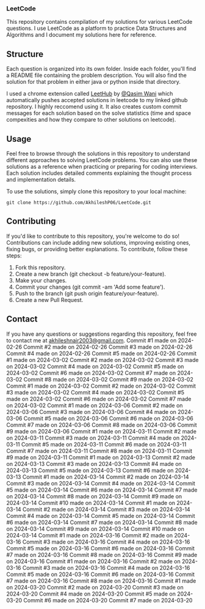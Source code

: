 
### LeetCode

This repository contains compilation of my solutions for various LeetCode questions. I use LeetCode as a platform to practice Data Structures and Algorithms  and I document my solutions here for reference.


## Structure
Each question is organized into its own folder. Inside each folder, you'll find a README file containing the problem description. You will also find the solution for that problem in either java or python inside that directory.

I used a chrome extension called [LeetHub](https://chromewebstore.google.com/detail/leethub/aciombdipochlnkbpcbgdpjffcfdbggi) by  [@Qasim Wani](https://github.com/QasimWani) which automatically pushes accepted solutions in leetcode to my linked github repository. I highly reccomend using it. It also creates custom commit messages for each solution based on the solve statistics (time and space compexities and how they compare to other solutions on leetcode).
## Usage

Feel free to browse through the solutions in this repository to understand different approaches to solving LeetCode problems. You can also use these solutions as a reference when practicing or preparing for coding interviews. Each solution includes detailed comments explaining the thought process and implementation details.

To use the solutions, simply clone this repository to your local machine:

```git clone https://github.com/AkhileshP06/LeetCode.git```

## Contributing

If you'd like to contribute to this repository, you're welcome to do so! Contributions can include adding new solutions, improving existing ones, fixing bugs, or providing better explanations. To contribute, follow these steps:

1. Fork this repository.
2. Create a new branch (git checkout -b feature/your-feature).
3. Make your changes.
4. Commit your changes (git commit -am 'Add some feature').
5. Push to the branch (git push origin feature/your-feature).
6. Create a new Pull Request.

## Contact
If you have any questions or suggestions regarding this repository, feel free to contact me at akhileshnair2003@gmail.com.
Commit #1 made on 2024-02-26
Commit #2 made on 2024-02-26
Commit #3 made on 2024-02-26
Commit #4 made on 2024-02-26
Commit #5 made on 2024-02-26
Commit #1 made on 2024-03-02
Commit #2 made on 2024-03-02
Commit #3 made on 2024-03-02
Commit #4 made on 2024-03-02
Commit #5 made on 2024-03-02
Commit #6 made on 2024-03-02
Commit #7 made on 2024-03-02
Commit #8 made on 2024-03-02
Commit #9 made on 2024-03-02
Commit #1 made on 2024-03-02
Commit #2 made on 2024-03-02
Commit #3 made on 2024-03-02
Commit #4 made on 2024-03-02
Commit #5 made on 2024-03-02
Commit #6 made on 2024-03-02
Commit #7 made on 2024-03-02
Commit #1 made on 2024-03-06
Commit #2 made on 2024-03-06
Commit #3 made on 2024-03-06
Commit #4 made on 2024-03-06
Commit #5 made on 2024-03-06
Commit #6 made on 2024-03-06
Commit #7 made on 2024-03-06
Commit #8 made on 2024-03-06
Commit #9 made on 2024-03-06
Commit #1 made on 2024-03-11
Commit #2 made on 2024-03-11
Commit #3 made on 2024-03-11
Commit #4 made on 2024-03-11
Commit #5 made on 2024-03-11
Commit #6 made on 2024-03-11
Commit #7 made on 2024-03-11
Commit #8 made on 2024-03-11
Commit #9 made on 2024-03-11
Commit #1 made on 2024-03-13
Commit #2 made on 2024-03-13
Commit #3 made on 2024-03-13
Commit #4 made on 2024-03-13
Commit #5 made on 2024-03-13
Commit #6 made on 2024-03-13
Commit #1 made on 2024-03-14
Commit #2 made on 2024-03-14
Commit #3 made on 2024-03-14
Commit #4 made on 2024-03-14
Commit #5 made on 2024-03-14
Commit #6 made on 2024-03-14
Commit #7 made on 2024-03-14
Commit #8 made on 2024-03-14
Commit #9 made on 2024-03-14
Commit #10 made on 2024-03-14
Commit #1 made on 2024-03-14
Commit #2 made on 2024-03-14
Commit #3 made on 2024-03-14
Commit #4 made on 2024-03-14
Commit #5 made on 2024-03-14
Commit #6 made on 2024-03-14
Commit #7 made on 2024-03-14
Commit #8 made on 2024-03-14
Commit #9 made on 2024-03-14
Commit #10 made on 2024-03-14
Commit #1 made on 2024-03-16
Commit #2 made on 2024-03-16
Commit #3 made on 2024-03-16
Commit #4 made on 2024-03-16
Commit #5 made on 2024-03-16
Commit #6 made on 2024-03-16
Commit #7 made on 2024-03-16
Commit #8 made on 2024-03-16
Commit #9 made on 2024-03-16
Commit #1 made on 2024-03-16
Commit #2 made on 2024-03-16
Commit #3 made on 2024-03-16
Commit #4 made on 2024-03-16
Commit #5 made on 2024-03-16
Commit #6 made on 2024-03-16
Commit #7 made on 2024-03-16
Commit #8 made on 2024-03-16
Commit #1 made on 2024-03-20
Commit #2 made on 2024-03-20
Commit #3 made on 2024-03-20
Commit #4 made on 2024-03-20
Commit #5 made on 2024-03-20
Commit #6 made on 2024-03-20
Commit #7 made on 2024-03-20
